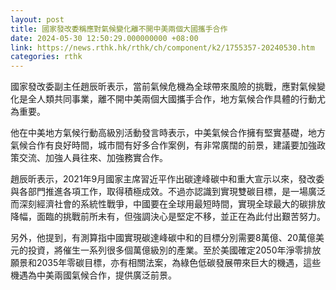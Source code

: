 ```yaml
---
layout: post
title: 國家發改委稱應對氣候變化離不開中美兩個大國攜手合作
date: 2024-05-30 12:50:29.000000000 +08:00
link: https://news.rthk.hk/rthk/ch/component/k2/1755357-20240530.htm
categories: rthk
---
```


國家發改委副主任趙辰昕表示，當前氣候危機為全球帶來風險的挑戰，應對氣候變化是全人類共同事業，離不開中美兩個大國攜手合作，地方氣候合作具體的行動尤為重要。

他在中美地方氣候行動高級別活動發言時表示，中美氣候合作擁有堅實基礎，地方氣候合作有良好時間，城市間有好多合作案例，有非常廣闊的前景，建議要加強政策交流、加強人員往來、加強務實合作。

趙辰昕表示，2021年9月國家主席習近平作出碳達峰碳中和重大宣示以來，發改委與各部門推進各項工作，取得積極成效。不過亦認識到實現雙碳目標，是一場廣泛而深刻經濟社會的系統性戰爭，中國要在全球用最短時間，實現全球最大的碳排放降幅，面臨的挑戰前所未有，但強調決心是堅定不移，並正在為此付出艱苦努力。

另外，他提到，有測算指中國實現碳達峰碳中和的目標分別需要8萬億、20萬億美元的投資，將催生一系列很多個萬億級別的產業。至於美國確定2050年淨零排放願景和2035年零碳目標，亦有相關法案，為綠色低碳發展帶來巨大的機遇，這些機遇為中美兩國氣候合作，提供廣泛前景。
